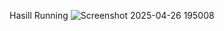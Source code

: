 Hasill Running
![Screenshot 2025-04-26 195008](https://github.com/user-attachments/assets/67b0ad69-f48a-48d3-b16f-2f510737ea2d)
